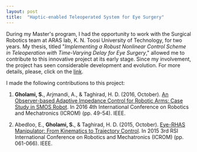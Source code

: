 ```yaml
---
layout: post
title:  "Haptic-enabled Teleoperated System for Eye Surgery"
---
```


During my Master's program, I had the opportunity to work with the Surgical Robotics team at ARAS lab, K. N. Toosi University of Technology, for two years. My thesis, titled "*Implementing a Robust Nonlinear Control Scheme in Teleoperation with Time-Varying Delay for Eye Surgery*," allowed me to contribute to this innovative project at its early stage. Since my involvement, the project has seen considerable development and evolution. For more details, please, click on the [link](https://aras.kntu.ac.ir/research-themes/surgicalrobotics/).

I made the following contributions to this project:
1. **Gholami, S.**, Arjmandi, A., & Taghirad, H. D. (2016, October). 
[An Observer-based Adaptive Impedance Control for Robotic Arms: Case Study in SMOS Robot](https://ieeexplore.ieee.org/abstract/document/7886816). 
In 2016 4th International Conference on Robotics and Mechatronics (ICROM) (pp. 49-54). IEEE.

2. Abedloo, E., **Gholami, S.**, & Taghirad, H. D. (2015, October). 
[Eye-RHAS Manipulator: From Kinematics to Trajectory Control](https://ieeexplore.ieee.org/abstract/document/7367761). 
In 2015 3rd RSI International Conference on Robotics and Mechatronics (ICROM) (pp. 061-066). IEEE.